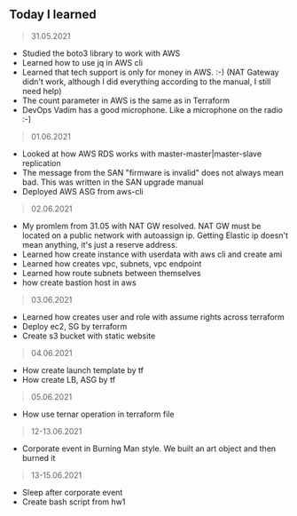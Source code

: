 ## Today I learned

> 31.05.2021
- Studied the boto3 library to work with AWS
- Learned how to use jq in AWS cli
- Learned that tech support is only for money in AWS. :-)
(NAT Gateway didn't work, although I did everything according to the manual, I still need help)
- The count parameter in AWS is the same as in Terraform
- DevOps Vadim has a good microphone. Like a microphone on the radio :-)

> 01.06.2021
- Looked at how AWS RDS works with master-master|master-slave replication
- The message from the SAN "firmwаre is invalid" does not always mean bad. This was written in the SAN upgrade manual
- Deployed AWS ASG from aws-cli

> 02.06.2021
- My promlem from 31.05 with NAT GW resolved. NAT GW must be located on a public network with autoassign ip.
  Getting Elastic ip doesn't mean anything, it's just a reserve address.
- Learned how create instance with userdata with aws cli and create ami
- Learned how creates vpc, subnets, vpc endpoint
- Learned how route subnets between themselves
- how create bastion host in aws

> 03.06.2021
- Learned how creates user and role with assume rights across terraform
- Deploy ec2, SG by terraform
- Create s3 bucket with static website

> 04.06.2021
- How create launch template by tf
- How create LB, ASG by tf

> 05.06.2021
- How use ternar operation in terraform file

> 12-13.06.2021
- Сorporate event in Burning Man style. We built an art object and then burned it

> 13-15.06.2021
- Sleep after corporate event
- Create bash script from hw1
